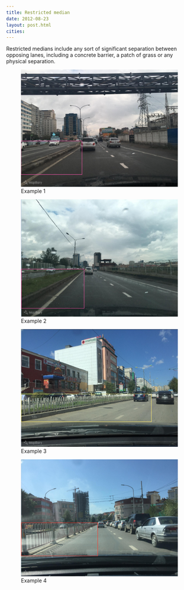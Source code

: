 ```yaml
---
title: Restricted median
date: 2012-08-23
layout: post.html
cities:
---
```

Restricted medians include any sort of significant separation between opposing lanes, including a concrete barrier, a patch of grass or any physical separation.

<div class="gallery">
    <figure >
        <a class="modal-btn"><img src="/assets/graphics/images/restricted_2.png"></a>
        <figcaption> Example 1</figcaption>
    </figure> 
    <figure >
        <a class="modal-btn"><img src="/assets/graphics/images/restricted_3.png"></a>
        <figcaption> Example 2</figcaption>
    </figure> 
    <figure >
        <a class="modal-btn"><img src="/assets/graphics/images/restricted_1.png"></a>
        <figcaption> Example 3</figcaption>
    </figure>
    <figure >
        <a class="modal-btn"><img src="/assets/graphics/images/restricted_4.png"></a>
        <figcaption> Example 4</figcaption>
    </figure>
</div>
